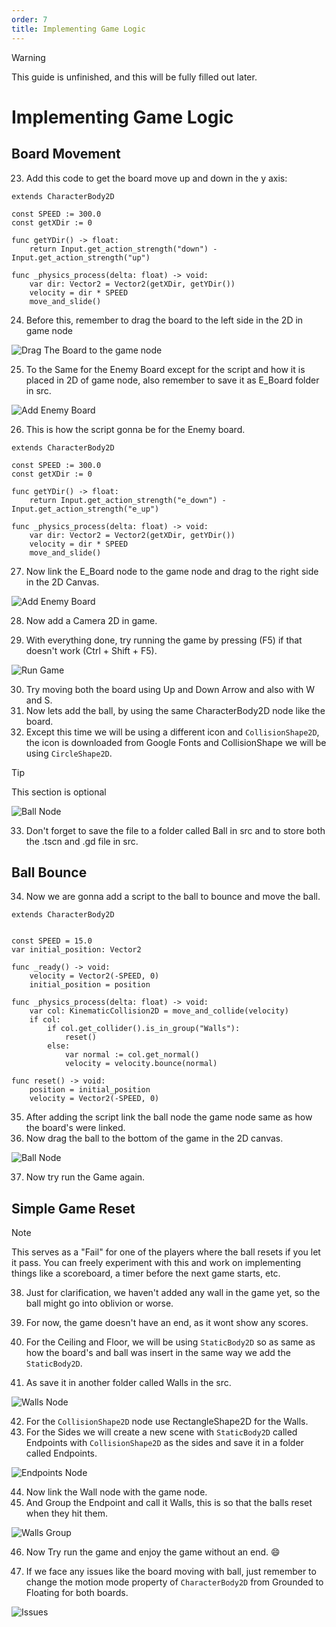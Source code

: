 ```yaml
---
order: 7
title: Implementing Game Logic
---
```


<!-- use diffs at every point -->

> [!WARNING]
> This guide is unfinished, and this will be fully filled out later.

# Implementing Game Logic
## Board Movement
23. Add this code to get the board move up and down in the y axis: 

```GDScript
extends CharacterBody2D

const SPEED := 300.0
const getXDir := 0

func getYDir() -> float:
	return Input.get_action_strength("down") - Input.get_action_strength("up")
	
func _physics_process(delta: float) -> void:
	var dir: Vector2 = Vector2(getXDir, getYDir())
	velocity = dir * SPEED
	move_and_slide()
```

24. Before this, remember to drag the board to the left side in the 2D in game node

![Drag The Board to the game node](./assets/scene/24.png)

25. To the Same for the Enemy Board except for the script and how it is placed in 2D of game node, also remember to save it as E_Board folder in src.

![Add Enemy Board](./assets/scene/25.png)

26. This is how the script gonna be for the Enemy board.

```GDScript
extends CharacterBody2D

const SPEED := 300.0
const getXDir := 0

func getYDir() -> float:
	return Input.get_action_strength("e_down") - Input.get_action_strength("e_up")
	
func _physics_process(delta: float) -> void:
	var dir: Vector2 = Vector2(getXDir, getYDir())
	velocity = dir * SPEED
	move_and_slide()
```

27. Now link the E_Board node to the game node and drag to the right side in the 2D Canvas.

![Add Enemy Board](./assets/scene/25.png)

28. Now add a Camera 2D in game.

29. With everything done, try running the game by pressing (F5) if that doesn't work (Ctrl + Shift + F5).

![Run Game](./assets/scene/29.png)

30. Try moving both the board using Up and Down Arrow and also with W and S.
31. Now lets add the ball, by using the same CharacterBody2D node like the board.
32. Except this time we will be using a different icon and `CollisionShape2D`, the icon is downloaded from Google Fonts and CollisionShape we will be using `CircleShape2D`.

> [!TIP]
> This section is optional

![Ball Node](./assets/scene/32.png)

33. Don't forget to save the file to a folder called Ball in src and to store both the .tscn and .gd file in src.



## Ball Bounce
34. Now we are gonna add a script to the ball to bounce and move the ball.

```GDScript
extends CharacterBody2D


const SPEED = 15.0
var initial_position: Vector2

func _ready() -> void:
	velocity = Vector2(-SPEED, 0)
	initial_position = position

func _physics_process(delta: float) -> void:
	var col: KinematicCollision2D = move_and_collide(velocity)
	if col:
		if col.get_collider().is_in_group("Walls"):  
			reset()
		else:
			var normal := col.get_normal()
			velocity = velocity.bounce(normal)
	
func reset() -> void:
	position = initial_position
	velocity = Vector2(-SPEED, 0)

```

35. After adding the script link the ball node the game node same as how the board's were linked.
36. Now drag the ball to the bottom of the game in the 2D canvas.

![Ball Node](./assets/scene/36.png)

37. Now try run the Game again.

## Simple Game Reset

> [!NOTE]
> This serves as a "Fail" for one of the players where the ball resets if you let it pass. You can freely experiment with this and work on implementing things like a scoreboard, a timer before the next game starts, etc. 

38. Just for clarification, we haven't added any wall in the game yet, so the ball might go into oblivion or worse.
39. For now, the game doesn't have an end, as it wont show any scores.

40. For the  Ceiling and Floor, we will be using `StaticBody2D` so as same as how the board's and ball was insert in the same way we add the `StaticBody2D`.
41. As save it in another folder called Walls in the src.

![Walls Node](./assets/scene/41.png)

42. For the `CollisionShape2D` node use RectangleShape2D for the Walls.  
43. For the Sides we will create a new scene with `StaticBody2D` called Endpoints with `CollisionShape2D` as the sides and save it in a folder called Endpoints.

![Endpoints Node](./assets/scene/43.png)

44. Now link the Wall node with the game node.
45. And Group the Endpoint and call it Walls, this is so that the balls reset when they hit them.

![Walls Group](./assets/scene/45.png)

46. Now Try run the game and enjoy the game without an end. :smile:

47. If we face any issues like the board moving with ball, just remember to change the motion mode property of `CharacterBody2D` from Grounded to Floating for both boards.

![Issues](./assets/scene/47.png)
